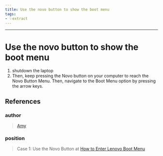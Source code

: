 ```yaml
---
title: Use the novo button to show the boot menu
tags:
- ✨extract
---
```



---

# Use the novo button to show the boot menu

1. shutdown the laptop
2. Then, keep pressing the Novo button on your computer to reach the Novo Button Menu. Then, navigate to the Boot Menu option by pressing the arrow keys.
## References

### author
>  [Amy](/Authors/Amy.md)
### position
>  Case 1: Use the Novo Button at [How to Enter Lenovo Boot Menu](/Bibliography/How%20to%20Enter%20Lenovo%20Boot%20Menu.md)
